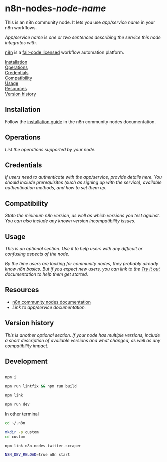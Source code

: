 # n8n-nodes-_node-name_

This is an n8n community node. It lets you use _app/service name_ in your n8n workflows.

_App/service name_ is _one or two sentences describing the service this node integrates with_.

[n8n](https://n8n.io/) is a [fair-code licensed](https://docs.n8n.io/reference/license/) workflow automation platform.

[Installation](#installation)  
[Operations](#operations)  
[Credentials](#credentials)  <!-- delete if no auth needed -->  
[Compatibility](#compatibility)  
[Usage](#usage)  <!-- delete if not using this section -->  
[Resources](#resources)  
[Version history](#version-history)  <!-- delete if not using this section -->

## Installation

Follow the [installation guide](https://docs.n8n.io/integrations/community-nodes/installation/) in the n8n community
nodes documentation.

## Operations

_List the operations supported by your node._

## Credentials

_If users need to authenticate with the app/service, provide details here. You should include prerequisites (such as
signing up with the service), available authentication methods, and how to set them up._

## Compatibility

_State the minimum n8n version, as well as which versions you test against. You can also include any known version
incompatibility issues._

## Usage

_This is an optional section. Use it to help users with any difficult or confusing aspects of the node._

_By the time users are looking for community nodes, they probably already know n8n basics. But if you expect new users,
you can link to the [Try it out](https://docs.n8n.io/try-it-out/) documentation to help them get started._

## Resources

* [n8n community nodes documentation](https://docs.n8n.io/integrations/community-nodes/)
* _Link to app/service documentation._

## Version history

_This is another optional section. If your node has multiple versions, include a short description of available versions
and what changed, as well as any compatibility impact._

## Development

```bash

npm i

npm run lintfix && npm run build

npm link

npm run dev
```

In other terminal

```bash
cd ~/.n8n

mkdir -p custom
cd custom

npm link n8n-nodes-twitter-scraper

N8N_DEV_RELOAD=true n8n start
```


